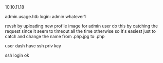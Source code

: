 
10.10.11.18

admin.usage.htb login:
admin
whatever1

revsh by uploading new profile image for admin user
do this by catching the request since it seem to timeout all the time otherwise so it's easiest just to catch and change the name from .php.jpg to .php

user dash
have ssh priv key

ssh login ok